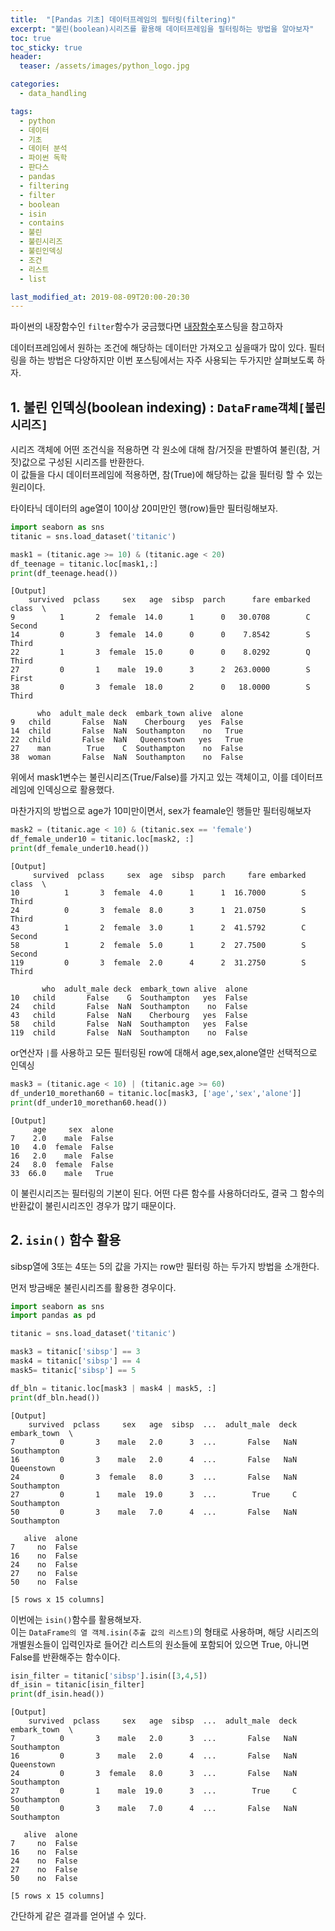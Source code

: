 ```yaml
---
title:  "[Pandas 기초] 데이터프레임의 필터링(filtering)"
excerpt: "불린(boolean)시리즈를 활용해 데이터프레임을 필터링하는 방법을 알아보자"
toc: true
toc_sticky: true
header:
  teaser: /assets/images/python_logo.jpg

categories:
  - data_handling

tags:
  - python
  - 데이터
  - 기초
  - 데이터 분석
  - 파이썬 독학
  - 판다스
  - pandas
  - filtering
  - filter
  - boolean
  - isin
  - contains
  - 불린
  - 불린시리즈
  - 불린인덱싱
  - 조건
  - 리스트
  - list

last_modified_at: 2019-08-09T20:00-20:30
---
```


파이썬의 내장함수인 `filter`함수가 궁금했다면 [내장함수](https://yganalyst.github.io/data_handling/Py_study16/#9-filter)포스팅을 참고하자  

데이터프레임에서 원하는 조건에 해당하는 데이터만 가져오고 싶을때가 많이 있다. 필터링을 하는 방법은 다양하지만 이번 포스팅에서는 자주 사용되는 두가지만 살펴보도록 하자.  

## 1. 불린 인덱싱(boolean indexing) : `DataFrame객체[불린 시리즈]`  

시리즈 객체에 어떤 조건식을 적용하면 각 원소에 대해 참/거짓을 판별하여 불린(참, 거짓)값으로 구성된 시리즈를 반환한다.  
이 값들을 다시 데이터프레임에 적용하면, 참(True)에 해당하는 값을 필터링 할 수 있는 원리이다.  



타이타닉 데이터의 age열이 10이상 20미만인 행(row)들만 필터링해보자.  

```python
import seaborn as sns
titanic = sns.load_dataset('titanic')

mask1 = (titanic.age >= 10) & (titanic.age < 20)
df_teenage = titanic.loc[mask1,:]
print(df_teenage.head())
```
	[Output]
        survived  pclass     sex   age  sibsp  parch      fare embarked   class  \
    9          1       2  female  14.0      1      0   30.0708        C  Second   
    14         0       3  female  14.0      0      0    7.8542        S   Third   
    22         1       3  female  15.0      0      0    8.0292        Q   Third   
    27         0       1    male  19.0      3      2  263.0000        S   First   
    38         0       3  female  18.0      2      0   18.0000        S   Third   
    
          who  adult_male deck  embark_town alive  alone  
    9   child       False  NaN    Cherbourg   yes  False  
    14  child       False  NaN  Southampton    no   True  
    22  child       False  NaN   Queenstown   yes   True  
    27    man        True    C  Southampton    no  False  
    38  woman       False  NaN  Southampton    no  False  
    
위에서 mask1변수는 불린시리즈(True/False)를 가지고 있는 객체이고, 이를 데이터프레임에 인덱싱으로 활용했다.  


마찬가지의 방법으로 age가 10미만이면서, sex가 feamale인 행들만 필터링해보자  

```python
mask2 = (titanic.age < 10) & (titanic.sex == 'female')
df_female_under10 = titanic.loc[mask2, :]
print(df_female_under10.head())
```
	[Output]
         survived  pclass     sex  age  sibsp  parch     fare embarked   class  \
    10          1       3  female  4.0      1      1  16.7000        S   Third   
    24          0       3  female  8.0      3      1  21.0750        S   Third   
    43          1       2  female  3.0      1      2  41.5792        C  Second   
    58          1       2  female  5.0      1      2  27.7500        S  Second   
    119         0       3  female  2.0      4      2  31.2750        S   Third   
    
           who  adult_male deck  embark_town alive  alone  
    10   child       False    G  Southampton   yes  False  
    24   child       False  NaN  Southampton    no  False  
    43   child       False  NaN    Cherbourg   yes  False  
    58   child       False  NaN  Southampton   yes  False  
    119  child       False  NaN  Southampton    no  False  
    

or연산자 `|`를 사용하고 모든 필터링된 row에 대해서 age,sex,alone열만 선택적으로 인덱싱  

```python
mask3 = (titanic.age < 10) | (titanic.age >= 60)
df_under10_morethan60 = titanic.loc[mask3, ['age','sex','alone']]
print(df_under10_morethan60.head())
```
	[Output]
         age     sex  alone
    7    2.0    male  False
    10   4.0  female  False
    16   2.0    male  False
    24   8.0  female  False
    33  66.0    male   True
    

이 불린시리즈는 필터링의 기본이 된다. 어떤 다른 함수를 사용하더라도, 결국 그 함수의 반환값이 불린시리즈인 경우가 많기 때문이다.  

## 2. `isin()` 함수 활용  

sibsp열에 3또는 4또는 5의 값을 가지는 row만 필터링 하는 두가지 방법을 소개한다.  

먼저 방금배운 불린시리즈를 활용한 경우이다.  

```python
import seaborn as sns
import pandas as pd

titanic = sns.load_dataset('titanic')

mask3 = titanic['sibsp'] == 3
mask4 = titanic['sibsp'] == 4
mask5= titanic['sibsp'] == 5

df_bln = titanic.loc[mask3 | mask4 | mask5, :]
print(df_bln.head())

```
	[Output]
        survived  pclass     sex   age  sibsp  ...  adult_male  deck  embark_town  \
    7          0       3    male   2.0      3  ...       False   NaN  Southampton   
    16         0       3    male   2.0      4  ...       False   NaN   Queenstown   
    24         0       3  female   8.0      3  ...       False   NaN  Southampton   
    27         0       1    male  19.0      3  ...        True     C  Southampton   
    50         0       3    male   7.0      4  ...       False   NaN  Southampton   
    
       alive  alone  
    7     no  False  
    16    no  False  
    24    no  False  
    27    no  False  
    50    no  False  
    
    [5 rows x 15 columns]
    

이번에는 `isin()`함수를 활용해보자.  
이는 `DataFrame의 열 객체.isin(추출 값의 리스트)`의 형태로 사용하며, 해당 시리즈의 개별원소들이 입력인자로 들어간 리스트의 원소들에 포함되어 있으면 True, 아니면 False를 반환해주는 함수이다.  


```python
isin_filter = titanic['sibsp'].isin([3,4,5])
df_isin = titanic[isin_filter]
print(df_isin.head())
```
	[Output]
        survived  pclass     sex   age  sibsp  ...  adult_male  deck  embark_town  \
    7          0       3    male   2.0      3  ...       False   NaN  Southampton   
    16         0       3    male   2.0      4  ...       False   NaN   Queenstown   
    24         0       3  female   8.0      3  ...       False   NaN  Southampton   
    27         0       1    male  19.0      3  ...        True     C  Southampton   
    50         0       3    male   7.0      4  ...       False   NaN  Southampton   
    
       alive  alone  
    7     no  False  
    16    no  False  
    24    no  False  
    27    no  False  
    50    no  False  
    
    [5 rows x 15 columns]
    
간단하게 같은 결과를 얻어낼 수 있다.  